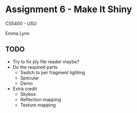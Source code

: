 # Assignment 6 - Make It Shiny
CS5400 - USU

Emma Lynn

## TODO

* Try to fix ply file reader maybe?
* Do the required parts
  * Switch to per fragment lighting
  * Specular
  * Demo
* Extra credit
  * Skybox
  * Reflection mapping
  * Texture mapping

